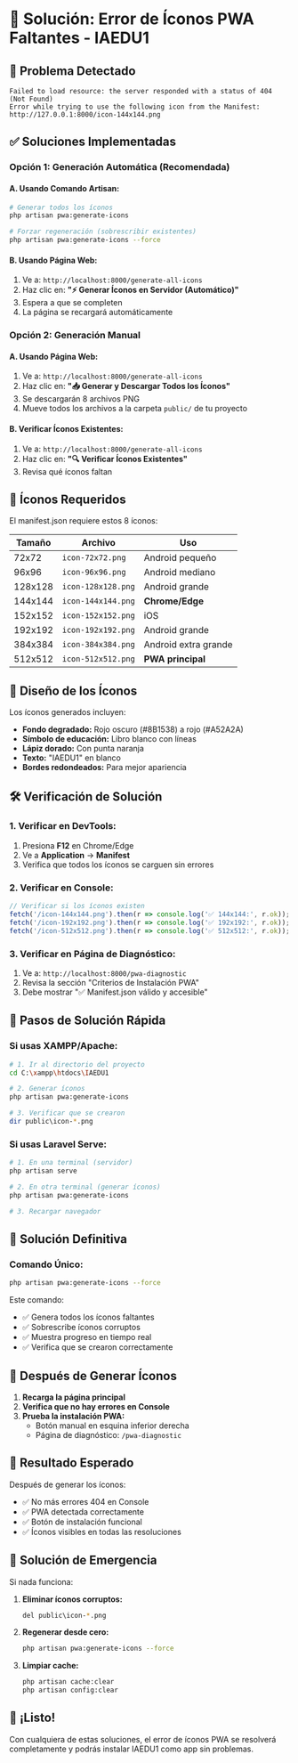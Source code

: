 # 🔧 Solución: Error de Íconos PWA Faltantes - IAEDU1

## 🚨 **Problema Detectado**
```
Failed to load resource: the server responded with a status of 404 (Not Found)
Error while trying to use the following icon from the Manifest: http://127.0.0.1:8000/icon-144x144.png
```

## ✅ **Soluciones Implementadas**

### **Opción 1: Generación Automática (Recomendada)**

#### **A. Usando Comando Artisan:**
```bash
# Generar todos los íconos
php artisan pwa:generate-icons

# Forzar regeneración (sobrescribir existentes)
php artisan pwa:generate-icons --force
```

#### **B. Usando Página Web:**
1. Ve a: `http://localhost:8000/generate-all-icons`
2. Haz clic en: **"⚡ Generar Íconos en Servidor (Automático)"**
3. Espera a que se completen
4. La página se recargará automáticamente

### **Opción 2: Generación Manual**

#### **A. Usando Página Web:**
1. Ve a: `http://localhost:8000/generate-all-icons`
2. Haz clic en: **"📥 Generar y Descargar Todos los Íconos"**
3. Se descargarán 8 archivos PNG
4. Mueve todos los archivos a la carpeta `public/` de tu proyecto

#### **B. Verificar Íconos Existentes:**
1. Ve a: `http://localhost:8000/generate-all-icons`
2. Haz clic en: **"🔍 Verificar Íconos Existentes"**
3. Revisa qué íconos faltan

## 📁 **Íconos Requeridos**

El manifest.json requiere estos 8 íconos:

| Tamaño | Archivo | Uso |
|--------|---------|-----|
| 72x72 | `icon-72x72.png` | Android pequeño |
| 96x96 | `icon-96x96.png` | Android mediano |
| 128x128 | `icon-128x128.png` | Android grande |
| 144x144 | `icon-144x144.png` | **Chrome/Edge** |
| 152x152 | `icon-152x152.png` | iOS |
| 192x192 | `icon-192x192.png` | Android grande |
| 384x384 | `icon-384x384.png` | Android extra grande |
| 512x512 | `icon-512x512.png` | **PWA principal** |

## 🎨 **Diseño de los Íconos**

Los íconos generados incluyen:
- **Fondo degradado:** Rojo oscuro (#8B1538) a rojo (#A52A2A)
- **Símbolo de educación:** Libro blanco con líneas
- **Lápiz dorado:** Con punta naranja
- **Texto:** "IAEDU1" en blanco
- **Bordes redondeados:** Para mejor apariencia

## 🛠️ **Verificación de Solución**

### **1. Verificar en DevTools:**
1. Presiona **F12** en Chrome/Edge
2. Ve a **Application** → **Manifest**
3. Verifica que todos los íconos se carguen sin errores

### **2. Verificar en Console:**
```javascript
// Verificar si los íconos existen
fetch('/icon-144x144.png').then(r => console.log('✅ 144x144:', r.ok));
fetch('/icon-192x192.png').then(r => console.log('✅ 192x192:', r.ok));
fetch('/icon-512x512.png').then(r => console.log('✅ 512x512:', r.ok));
```

### **3. Verificar en Página de Diagnóstico:**
1. Ve a: `http://localhost:8000/pwa-diagnostic`
2. Revisa la sección "Criterios de Instalación PWA"
3. Debe mostrar "✅ Manifest.json válido y accesible"

## 🔄 **Pasos de Solución Rápida**

### **Si usas XAMPP/Apache:**
```bash
# 1. Ir al directorio del proyecto
cd C:\xampp\htdocs\IAEDU1

# 2. Generar íconos
php artisan pwa:generate-icons

# 3. Verificar que se crearon
dir public\icon-*.png
```

### **Si usas Laravel Serve:**
```bash
# 1. En una terminal (servidor)
php artisan serve

# 2. En otra terminal (generar íconos)
php artisan pwa:generate-icons

# 3. Recargar navegador
```

## 🎯 **Solución Definitiva**

### **Comando Único:**
```bash
php artisan pwa:generate-icons --force
```

Este comando:
- ✅ Genera todos los íconos faltantes
- ✅ Sobrescribe íconos corruptos
- ✅ Muestra progreso en tiempo real
- ✅ Verifica que se crearon correctamente

## 📱 **Después de Generar Íconos**

1. **Recarga la página principal**
2. **Verifica que no hay errores en Console**
3. **Prueba la instalación PWA:**
   - Botón manual en esquina inferior derecha
   - Página de diagnóstico: `/pwa-diagnostic`

## 🚀 **Resultado Esperado**

Después de generar los íconos:
- ✅ No más errores 404 en Console
- ✅ PWA detectada correctamente
- ✅ Botón de instalación funcional
- ✅ Íconos visibles en todas las resoluciones

## 🔧 **Solución de Emergencia**

Si nada funciona:
1. **Eliminar íconos corruptos:**
   ```bash
   del public\icon-*.png
   ```

2. **Regenerar desde cero:**
   ```bash
   php artisan pwa:generate-icons --force
   ```

3. **Limpiar cache:**
   ```bash
   php artisan cache:clear
   php artisan config:clear
   ```

## 🎉 **¡Listo!**

Con cualquiera de estas soluciones, el error de íconos PWA se resolverá completamente y podrás instalar IAEDU1 como app sin problemas. 